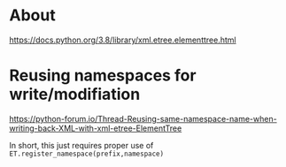 # About
https://docs.python.org/3.8/library/xml.etree.elementtree.html

# Reusing namespaces for write/modifiation
https://python-forum.io/Thread-Reusing-same-namespace-name-when-writing-back-XML-with-xml-etree-ElementTree

In short, this just requires proper use of `ET.register_namespace(prefix,namespace)`
